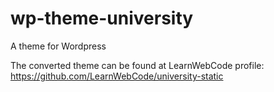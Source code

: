 # wp-theme-university
A theme for Wordpress


The converted theme can be found at LearnWebCode profile:
https://github.com/LearnWebCode/university-static